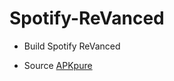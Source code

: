 # Spotify-ReVanced

* Build Spotify ReVanced

* Source [APKpure](https://apkpure.net/spotify-music-and-podcasts-for-android/com.spotify.music/versions)
